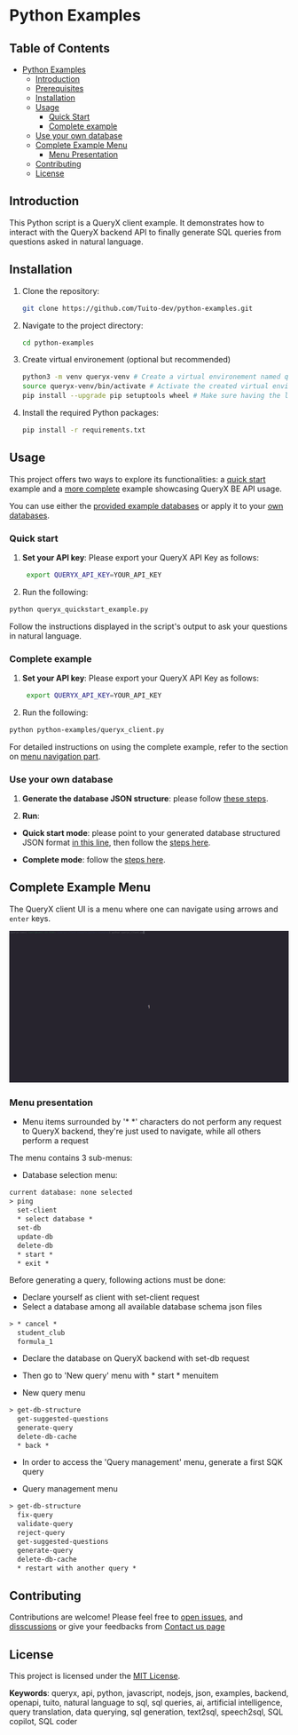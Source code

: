 # Python Examples

## Table of Contents

- [Python Examples](#python-examples)
  - [Introduction](#introduction)
  - [Prerequisites](#prerequisites)
  - [Installation](#installation)
  - [Usage](#usage)
    - [Quick Start](#quick-start)
    - [Complete example](#complete-example)
  - [Use your own database](#use-your-own-database)
  - [Complete Example Menu](#complete-example-menu)
    - [Menu Presentation](#menu-presentation)
  - [Contributing](#contributing)
  - [License](#license)

## Introduction

This Python script is a QueryX client example. It demonstrates how to interact with the QueryX backend API to finally generate SQL queries from questions asked in natural language.

## Installation

1. Clone the repository:
    ```sh
    git clone https://github.com/Tuito-dev/python-examples.git
    ```

2. Navigate to the project directory:
    ```sh
    cd python-examples
    ```

3. Create virtual environement (optional but recommended)
    ```sh
    python3 -m venv queryx-venv # Create a virtual environement named queryx-venv
    source queryx-venv/bin/activate # Activate the created virtual environement
    pip install --upgrade pip setuptools wheel # Make sure having the latest pip setup
    ```

4. Install the required Python packages:
    ```sh
    pip install -r requirements.txt
    ```

## Usage

This project offers two ways to explore its functionalities: a [quick start](#quick-start) example and a [more complete](#complete-example) example showcasing QueryX BE API usage.

You can use either the [provided example databases](#example-datasets) or apply it to your [own databases](#use-your-own-database).

### Quick start

1. **Set your API key**: Please export your QueryX API Key as follows:
    ```sh
     export QUERYX_API_KEY=YOUR_API_KEY
    ```

2. Run the following:

```sh
python queryx_quickstart_example.py
```

Follow the instructions displayed in the script's output to ask your questions in natural language.

### Complete example

1. **Set your API key**: Please export your QueryX API Key as follows:
    ```sh
     export QUERYX_API_KEY=YOUR_API_KEY
    ```

2. Run the following:

```sh
python python-examples/queryx_client.py
```

For detailed instructions on using the complete example, refer to the section on [menu navigation part](#menu-navigation).

### Use your own database

1. **Generate the database JSON structure**: please follow [these steps](../README.md#use-your-own-database).

2. **Run**:

  - **Quick start mode**: please point to your generated database structured JSON format [in this line](https://github.com/Tuito-dev/queryx-client-example/blob/main/python-examples/queryx_quickstart_example.py#L89), then follow the [steps here](#quick-start).

  - **Complete mode**: follow the [steps here](#complete-example).

## Complete Example Menu

The QueryX client UI is a menu where one can navigate using arrows and `enter` keys.

![Complete Example Menu dataset demo](../assets/demo.gif)

### Menu presentation

- Menu items surrounded by '*  *' characters do not perform any request to QueryX backend, they're just used to navigate, while all others perform a request

The menu contains 3 sub-menus:

- Database selection menu:

```
current database: none selected
> ping
  set-client
  * select database *
  set-db
  update-db
  delete-db
  * start *
  * exit *
```

Before generating a query, following actions must be done:

  - Declare yourself as client with set-client request
  - Select a database among all available database schema json files

```
> * cancel * 
  student_club
  formula_1      
```

  - Declare the database on QueryX backend with set-db request
  - Then go to 'New query' menu with * start * menuitem

- New query menu

```
> get-db-structure
  get-suggested-questions 
  generate-query
  delete-db-cache
  * back *
```

- In order to access the 'Query management' menu, generate a first SQK query

- Query management menu

```
> get-db-structure
  fix-query
  validate-query
  reject-query
  get-suggested-questions
  generate-query
  delete-db-cache
  * restart with another query *
```

## Contributing

Contributions are welcome! Please feel free to [open issues](https://github.com/Tuito-dev/queryx-client-example/issues), and [disscussions](https://github.com/Tuito-dev/queryx-client-example/discussions) or give your feedbacks from [Contact us page](https://app.queryx.eu/#/contact)

## License

This project is licensed under the [MIT License](https://github.com/Tuito-dev/queryx-client-example/tree/main?tab=MIT-1-ov-file).

**Keywords**: queryx, api, python, javascript, nodejs, json, examples, backend, openapi, tuito, natural language to sql, sql queries, ai, artificial intelligence, query translation, data querying, sql generation, text2sql, speech2sql, SQL copilot, SQL coder
